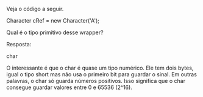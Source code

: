 Veja o código a seguir.

Character cRef = new Character('A');

Qual é o tipo primitivo desse wrapper?

Resposta:

char

O interessante é que o char é quase um tipo numérico. Ele tem dois bytes, igual o tipo short mas não usa o primeiro bit para guardar o sinal. Em outras palavras, o char só guarda números positivos. Isso significa que o char consegue guardar valores entre 0 e 65536 (2^16).